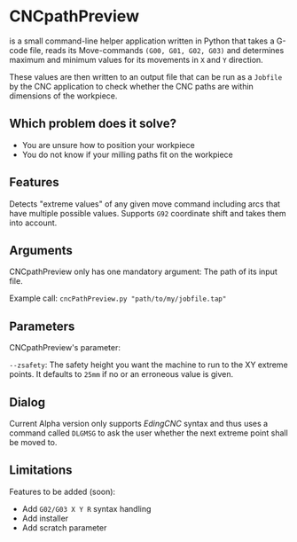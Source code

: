 # CNCpathPreview
is a small command-line helper application written in Python that takes a G-code file,
reads its Move-commands `(G00, G01, G02, G03)` and determines maximum and
minimum values for its movements in `X` and `Y` direction.

These values are then written to an output file that can be run as a `Jobfile`
by the CNC application to check whether the CNC paths are within dimensions of the workpiece.

## Which problem does it solve?
- You are unsure how to position your workpiece
- You do not know if your milling paths fit on the workpiece

## Features
Detects "extreme values" of any given move command including arcs that have
multiple possible values. Supports `G92` coordinate shift and takes them into account.

## Arguments
CNCpathPreview only has one mandatory argument: The path of its input file.

Example call: `cncPathPreview.py "path/to/my/jobfile.tap"`

## Parameters
CNCpathPreview's parameter:

`--zsafety`: The safety height you want the machine to run to the XY extreme points.
It defaults to `25mm` if no or an erroneous value is given.

## Dialog
Current Alpha version only supports *EdingCNC* syntax and thus uses a command called
`DLGMSG` to ask the user whether the next extreme point shall be moved to.

## Limitations
Features to be added (soon):
- Add `G02/G03 X Y R` syntax handling
- Add installer
- Add scratch parameter